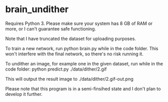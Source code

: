 # brain_undither

Requires Python 3. Please make sure your system has 8 GB of RAM or more, or I can't guarantee safe functioning.

Note that I have truncated the dataset for uploading purposes.

To train a new network, run python brain.py while in the code folder. This won't interfere with the final network, so there's no risk running it.

To undither an image, for example one in the given dataset, run while in the code folder:
python predict.py ./data/dither/2.gif

This will output the result image to ./data/dither/2.gif-out.png

Please note that this program is in a semi-finsihed state and I don't plan to develop it further.
